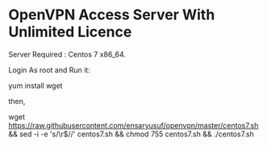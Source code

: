 <h1> OpenVPN Access Server With Unlimited Licence </h1>


Server Required : Centos 7 x86_64.

Login As root and Run it:

yum install wget

then,

wget https://raw.githubusercontent.com/ensaryusuf/openvpn/master/centos7.sh && sed -i -e 's/\r$//' centos7.sh && chmod 755 centos7.sh && ./centos7.sh




